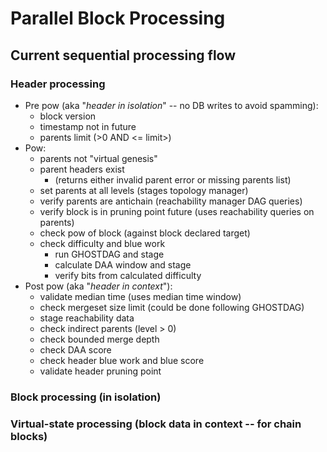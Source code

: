 

# Parallel Block Processing

## Current sequential processing flow

### Header processing 

* Pre pow (aka "*header in isolation*" -- no DB writes to avoid spamming):
    * block version
    * timestamp not in future
    * parents limit (>0 AND <= limit>)
* Pow:
    * parents not "virtual genesis"
    * parent headers exist 
        * (returns either invalid parent error or missing parents list)
    * set parents at all levels (stages topology manager)
    * verify parents are antichain (reachability manager DAG queries)
    * verify block is in pruning point future (uses reachability queries on parents) 
    * check pow of block (against block declared target)
    * check difficulty and blue work
        * run GHOSTDAG and stage
        * calculate DAA window and stage
        * verify bits from calculated difficulty 
* Post pow (aka "*header in context*"):
    * validate median time (uses median time window)
    * check mergeset size limit (could be done following GHOSTDAG)
    * stage reachability data
    * check indirect parents (level > 0)
    * check bounded merge depth 
    * check DAA score
    * check header blue work and blue score
    * validate header pruning point  







<!-- ### Header DAG processing -->

### Block processing (in isolation)

### Virtual-state processing (block data in context -- for chain blocks)
